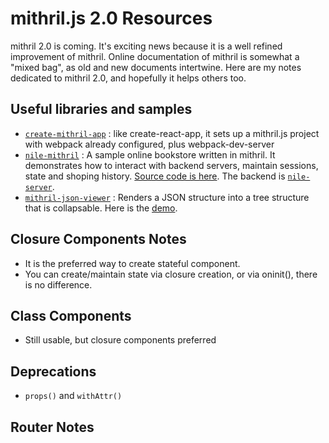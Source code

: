 # mithril.js 2.0 Resources

mithril 2.0 is coming. It's exciting news because it is a well refined improvement of mithril. Online documentation of mithril is somewhat a "mixed bag", as old and new documents intertwine. Here are my notes dedicated to mithril 2.0, and hopefully it helps others too.


## Useful libraries and samples
* [`create-mithril-app`](https://www.npmjs.com/package/create-mithril-app) : like create-react-app, it sets up a mithril.js project with webpack already configured, plus webpack-dev-server
* [`nile-mithril`](https://nile-mithril.idgen.com) : A sample online bookstore written in mithril. It demonstrates how to interact with backend servers, maintain sessions, state and shoping history. [Source code is here](https://github.com/highmountaintea/nile-mithril). The backend is [`nile-server`](https://www.npmjs.com/package/nile-server). 
* [`mithril-json-viewer`](https://www.npmjs.com/package/mithril-json-viewer) : Renders a JSON structure into a tree structure that is collapsable. Here is the [demo](https://hungry-raman-deb8e1.netlify.com/).


## Closure Components Notes
* It is the preferred way to create stateful component.
* You can create/maintain state via closure creation, or via oninit(), there is no difference.

## Class Components
* Still usable, but closure components preferred

## Deprecations
* `props()` and `withAttr()`

## Router Notes
